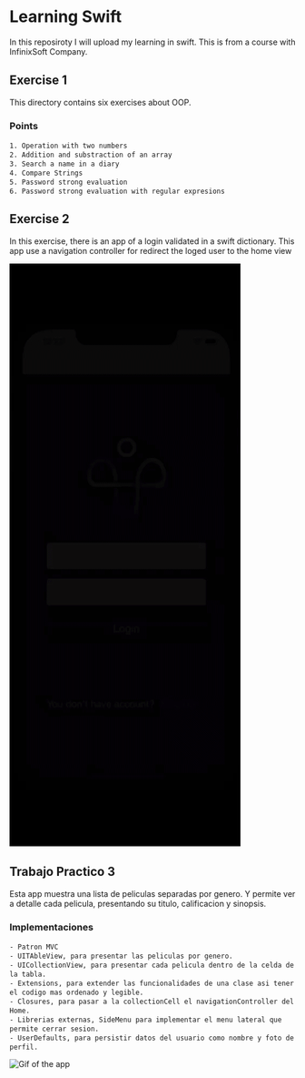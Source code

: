 # Learning Swift

In this reposiroty I will upload my learning in swift. This is from a course with InfinixSoft Company.

## Exercise 1

This directory contains six exercises about OOP.

### Points

    1. Operation with two numbers
    2. Addition and substraction of an array
    3. Search a name in a diary
    4. Compare Strings
    5. Password strong evaluation
    6. Password strong evaluation with regular expresions

## Exercise 2

In this exercise, there is an app of a login validated in a swift dictionary. This app use a navigation controller for redirect the loged user to the home view

![Gif of the app](assets/exercise2/ezgif-4-c36b5f6f13.gif)

## Trabajo Practico 3

Esta app muestra una lista de peliculas separadas por genero. Y permite ver a detalle cada pelicula, presentando su titulo, calificacion y sinopsis.

### Implementaciones
    - Patron MVC
    - UITAbleView, para presentar las peliculas por genero.
    - UICollectionView, para presentar cada pelicula dentro de la celda de la tabla.
    - Extensions, para extender las funcionalidades de una clase asi tener el codigo mas ordenado y legible.
    - Closures, para pasar a la collectionCell el navigationController del Home.
    - Librerias externas, SideMenu para implementar el menu lateral que permite cerrar sesion.
    - UserDefaults, para persistir datos del usuario como nombre y foto de perfil.


![Gif of the app](assets/tp3/tp3.gif)